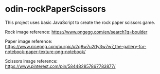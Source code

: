 # odin-rockPaperScissors
This project uses basic JavaScript to create the rock paper scissors game.

Rock image reference: https://www.pngegg.com/en/search?q=boulder

Paper image reference: https://www.nicepng.com/ourpic/u2q8w7u2i1y3w7w7_the-gallery-for-notebook-paper-texture-png-notebook/

Scissors image reference: https://www.pinterest.com/pin/584482857867783877/